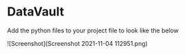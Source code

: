 # DataVault


Add the python files to your project file to look like the below

![Screenshot](Screenshot 2021-11-04 112951.png)
